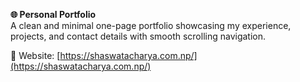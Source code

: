 **🌐 Personal Portfolio**
<br>
A clean and minimal one-page portfolio showcasing my experience, projects, and contact details with smooth scrolling navigation.

🔗 Website: [https://shaswatacharya.com.np/](https://shaswatacharya.com.np/)
